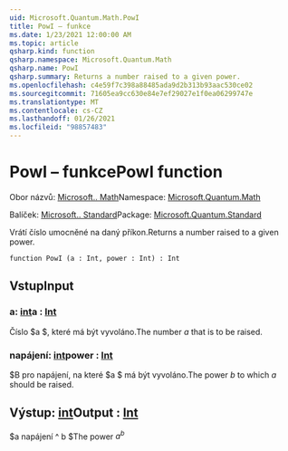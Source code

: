 ```yaml
---
uid: Microsoft.Quantum.Math.PowI
title: PowI – funkce
ms.date: 1/23/2021 12:00:00 AM
ms.topic: article
qsharp.kind: function
qsharp.namespace: Microsoft.Quantum.Math
qsharp.name: PowI
qsharp.summary: Returns a number raised to a given power.
ms.openlocfilehash: c4e59f7c398a88485ada9d2b313b93aac530ce02
ms.sourcegitcommit: 71605ea9cc630e84e7ef29027e1f0ea06299747e
ms.translationtype: MT
ms.contentlocale: cs-CZ
ms.lasthandoff: 01/26/2021
ms.locfileid: "98857483"
---
```

# <a name="powi-function"></a><span data-ttu-id="5e23a-102">PowI – funkce</span><span class="sxs-lookup"><span data-stu-id="5e23a-102">PowI function</span></span>

<span data-ttu-id="5e23a-103">Obor názvů: [Microsoft.. Math](xref:Microsoft.Quantum.Math)</span><span class="sxs-lookup"><span data-stu-id="5e23a-103">Namespace: [Microsoft.Quantum.Math](xref:Microsoft.Quantum.Math)</span></span>

<span data-ttu-id="5e23a-104">Balíček: [Microsoft.. Standard](https://nuget.org/packages/Microsoft.Quantum.Standard)</span><span class="sxs-lookup"><span data-stu-id="5e23a-104">Package: [Microsoft.Quantum.Standard](https://nuget.org/packages/Microsoft.Quantum.Standard)</span></span>


<span data-ttu-id="5e23a-105">Vrátí číslo umocněné na daný příkon.</span><span class="sxs-lookup"><span data-stu-id="5e23a-105">Returns a number raised to a given power.</span></span>

```qsharp
function PowI (a : Int, power : Int) : Int
```


## <a name="input"></a><span data-ttu-id="5e23a-106">Vstup</span><span class="sxs-lookup"><span data-stu-id="5e23a-106">Input</span></span>

### <a name="a--int"></a><span data-ttu-id="5e23a-107">a: [int](xref:microsoft.quantum.lang-ref.int)</span><span class="sxs-lookup"><span data-stu-id="5e23a-107">a : [Int](xref:microsoft.quantum.lang-ref.int)</span></span>

<span data-ttu-id="5e23a-108">Číslo $a $, které má být vyvoláno.</span><span class="sxs-lookup"><span data-stu-id="5e23a-108">The number $a$ that is to be raised.</span></span>


### <a name="power--int"></a><span data-ttu-id="5e23a-109">napájení: [int](xref:microsoft.quantum.lang-ref.int)</span><span class="sxs-lookup"><span data-stu-id="5e23a-109">power : [Int](xref:microsoft.quantum.lang-ref.int)</span></span>

<span data-ttu-id="5e23a-110">$B pro napájení, na které $a $ má být vyvoláno.</span><span class="sxs-lookup"><span data-stu-id="5e23a-110">The power $b$ to which $a$ should be raised.</span></span>



## <a name="output--int"></a><span data-ttu-id="5e23a-111">Výstup: [int](xref:microsoft.quantum.lang-ref.int)</span><span class="sxs-lookup"><span data-stu-id="5e23a-111">Output : [Int](xref:microsoft.quantum.lang-ref.int)</span></span>

<span data-ttu-id="5e23a-112">$a napájení ^ b $</span><span class="sxs-lookup"><span data-stu-id="5e23a-112">The power $a^b$</span></span>